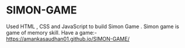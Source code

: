 # SIMON-GAME
Used HTML , CSS and JavaScript to build Simon Game .
Simon game is game of memory skill.
Have a game:- https://amankasaudhan01.github.io/SIMON-GAME/
